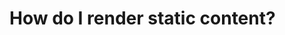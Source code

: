 # How do I render static content?
<!--
```python
from trame import start 
from trame.layouts import SinglePage
from trame.html import Div

greeting = "Hello world"

layout = SinglePage("Hello")
layout.title.content = "Hello"
layout.content.children += [ Div( greeting, classes="ma-8") ]

if __name__ == "__main__":
    start(layout)
```
-->
